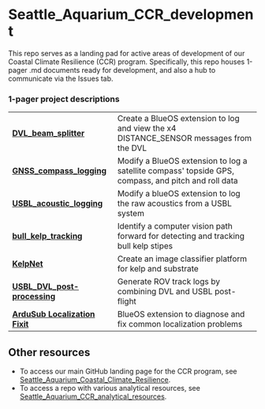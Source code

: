 # Seattle_Aquarium_CCR_development

This repo serves as a landing pad for active areas of development of our Coastal Climate Resilience (CCR) program. Specifically, this repo houses 1-pager .md documents ready for development, and also a hub to communicate via the Issues tab. 


### 1-pager project descriptions 
<table>
  <tr> <td> <b> <a href="https://github.com/zhrandell/Seattle_Aquarium_CCR_development/blob/main/1-pagers/DVL_beam_splitter.md"> DVL_beam_splitter </a> </b> </td> <td> Create a BlueOS extension to log and view the x4 DISTANCE_SENSOR messages from the DVL </td> </tr>
  <tr> <td> <b> <a href="https://github.com/zhrandell/Seattle_Aquarium_CCR_development/blob/main/1-pagers/GNSS_compass_logging.md"> GNSS_compass_logging </a> </b> </td> <td> Modify a BlueOS extension to log a satellite compass' topside GPS, compass, and pitch and roll data  </td> </tr>
  <tr> <td> <b> <a href="https://github.com/zhrandell/Seattle_Aquarium_CCR_development/blob/main/1-pagers/USBL_acoustic_logging.md"> USBL_acoustic_logging </a> </b> </td> <td> Modify a blueOS extension to log the raw acoustics from a USBL system </td> </tr>
  <tr> <td> <b> <a href="https://github.com/zhrandell/Seattle_Aquarium_CCR_development/blob/main/1-pagers/bull_kelp_tracking.md"> bull_kelp_tracking </a> </b> </td> <td> Identify a computer vision path forward for detecting and tracking bull kelp stipes </td> </tr>
  <tr> <td> <b> <a href="https://github.com/zhrandell/Seattle_Aquarium_CCR_development/blob/main/1-pagers/KelpNet.md"> KelpNet </a> </b> </td> <td> Create an image classifier platform for kelp and substrate </td> </tr>
  <tr> <td> <a href="https://github.com/zhrandell/Seattle_Aquarium_CCR_development/blob/main/1-pagers/USBL_DVL_post-processing.md"> <b> USBL_DVL_post-processing </b> </a> </td> <td> Generate ROV track logs by combining DVL and USBL post-flight </td> </tr>
  <tr> <td> <a href="https://github.com/zhrandell/Seattle_Aquarium_CCR_development/blob/main/1-pagers/localization_fixit.md"> <b> ArduSub Localization Fixit </b> </a> </td> <td> BlueOS extension to diagnose and fix common localization problems </td> </tr>
 </table>

<!---  <tr> <td> <a href="URL"> <b> TITLE </b> </a> </td> <td> DESCRIPTION </td> </tr>  -->


## Other resources
* To access our main GitHub landing page for the CCR program, see [Seattle_Aquarium_Coastal_Climate_Resilience](https://github.com/zhrandell/Seattle_Aquarium_Coastal_Climate_Resilience). 
* To access a repo with various analytical resources, see [Seattle_Aquarium_CCR_analytical_resources](https://github.com/zhrandell/Seattle_Aquarium_CCR_analytical_resources).
